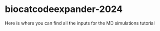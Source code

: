 # biocatcodeexpander-2024
Here is where you can find all the inputs for the MD simulations tutorial
